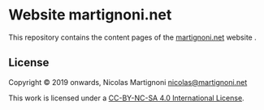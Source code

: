# Website martignoni.net

<!-- [![Build Status](https://travis-ci.org/moodlebox/moodlebox.net.svg?branch=master)](https://travis-ci.org/moodlebox/moodlebox.net/) -->

This repository contains the content pages of the [martignoni.net][blog] website .

## License

Copyright © 2019 onwards, Nicolas Martignoni <nicolas@martignoni.net>

This work is licensed under a [CC-BY-NC-SA 4.0 International License][cc].

  [blog]: https://martignoni.net
  [cc]: http://creativecommons.org/licenses/by-nc-sa/4.0/
